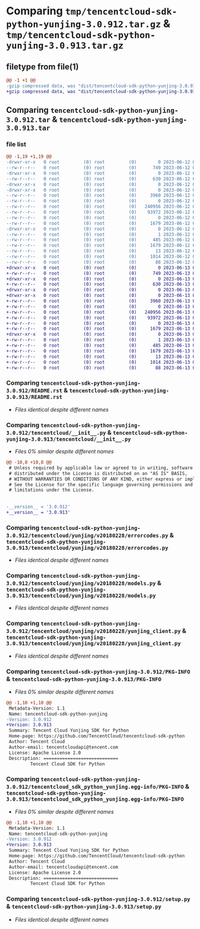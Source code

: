 # Comparing `tmp/tencentcloud-sdk-python-yunjing-3.0.912.tar.gz` & `tmp/tencentcloud-sdk-python-yunjing-3.0.913.tar.gz`

## filetype from file(1)

```diff
@@ -1 +1 @@
-gzip compressed data, was "dist/tencentcloud-sdk-python-yunjing-3.0.912.tar", last modified: Mon Jun 12 03:16:52 2023, max compression
+gzip compressed data, was "dist/tencentcloud-sdk-python-yunjing-3.0.913.tar", last modified: Tue Jun 13 02:29:52 2023, max compression
```

## Comparing `tencentcloud-sdk-python-yunjing-3.0.912.tar` & `tencentcloud-sdk-python-yunjing-3.0.913.tar`

### file list

```diff
@@ -1,19 +1,19 @@
-drwxr-xr-x   0 root         (0) root         (0)        0 2023-06-12 03:16:52.000000 tencentcloud-sdk-python-yunjing-3.0.912/
--rw-r--r--   0 root         (0) root         (0)      749 2023-06-12 03:16:51.000000 tencentcloud-sdk-python-yunjing-3.0.912/README.rst
-drwxr-xr-x   0 root         (0) root         (0)        0 2023-06-12 03:16:52.000000 tencentcloud-sdk-python-yunjing-3.0.912/tencentcloud/
--rw-r--r--   0 root         (0) root         (0)      630 2023-06-12 03:16:51.000000 tencentcloud-sdk-python-yunjing-3.0.912/tencentcloud/__init__.py
-drwxr-xr-x   0 root         (0) root         (0)        0 2023-06-12 03:16:52.000000 tencentcloud-sdk-python-yunjing-3.0.912/tencentcloud/yunjing/
-drwxr-xr-x   0 root         (0) root         (0)        0 2023-06-12 03:16:52.000000 tencentcloud-sdk-python-yunjing-3.0.912/tencentcloud/yunjing/v20180228/
--rw-r--r--   0 root         (0) root         (0)     3960 2023-06-12 03:16:51.000000 tencentcloud-sdk-python-yunjing-3.0.912/tencentcloud/yunjing/v20180228/errorcodes.py
--rw-r--r--   0 root         (0) root         (0)        0 2023-06-12 03:16:51.000000 tencentcloud-sdk-python-yunjing-3.0.912/tencentcloud/yunjing/v20180228/__init__.py
--rw-r--r--   0 root         (0) root         (0)   240956 2023-06-12 03:16:51.000000 tencentcloud-sdk-python-yunjing-3.0.912/tencentcloud/yunjing/v20180228/models.py
--rw-r--r--   0 root         (0) root         (0)    93972 2023-06-12 03:16:51.000000 tencentcloud-sdk-python-yunjing-3.0.912/tencentcloud/yunjing/v20180228/yunjing_client.py
--rw-r--r--   0 root         (0) root         (0)        0 2023-06-12 03:16:51.000000 tencentcloud-sdk-python-yunjing-3.0.912/tencentcloud/yunjing/__init__.py
--rw-r--r--   0 root         (0) root         (0)     1679 2023-06-12 03:16:52.000000 tencentcloud-sdk-python-yunjing-3.0.912/PKG-INFO
-drwxr-xr-x   0 root         (0) root         (0)        0 2023-06-12 03:16:52.000000 tencentcloud-sdk-python-yunjing-3.0.912/tencentcloud_sdk_python_yunjing.egg-info/
--rw-r--r--   0 root         (0) root         (0)        1 2023-06-12 03:16:52.000000 tencentcloud-sdk-python-yunjing-3.0.912/tencentcloud_sdk_python_yunjing.egg-info/dependency_links.txt
--rw-r--r--   0 root         (0) root         (0)      485 2023-06-12 03:16:52.000000 tencentcloud-sdk-python-yunjing-3.0.912/tencentcloud_sdk_python_yunjing.egg-info/SOURCES.txt
--rw-r--r--   0 root         (0) root         (0)     1679 2023-06-12 03:16:52.000000 tencentcloud-sdk-python-yunjing-3.0.912/tencentcloud_sdk_python_yunjing.egg-info/PKG-INFO
--rw-r--r--   0 root         (0) root         (0)       13 2023-06-12 03:16:52.000000 tencentcloud-sdk-python-yunjing-3.0.912/tencentcloud_sdk_python_yunjing.egg-info/top_level.txt
--rw-r--r--   0 root         (0) root         (0)     1014 2023-06-12 03:16:51.000000 tencentcloud-sdk-python-yunjing-3.0.912/setup.py
--rw-r--r--   0 root         (0) root         (0)       88 2023-06-12 03:16:52.000000 tencentcloud-sdk-python-yunjing-3.0.912/setup.cfg
+drwxr-xr-x   0 root         (0) root         (0)        0 2023-06-13 02:29:52.000000 tencentcloud-sdk-python-yunjing-3.0.913/
+-rw-r--r--   0 root         (0) root         (0)      749 2023-06-13 02:29:52.000000 tencentcloud-sdk-python-yunjing-3.0.913/README.rst
+drwxr-xr-x   0 root         (0) root         (0)        0 2023-06-13 02:29:52.000000 tencentcloud-sdk-python-yunjing-3.0.913/tencentcloud/
+-rw-r--r--   0 root         (0) root         (0)      630 2023-06-13 02:29:52.000000 tencentcloud-sdk-python-yunjing-3.0.913/tencentcloud/__init__.py
+drwxr-xr-x   0 root         (0) root         (0)        0 2023-06-13 02:29:52.000000 tencentcloud-sdk-python-yunjing-3.0.913/tencentcloud/yunjing/
+drwxr-xr-x   0 root         (0) root         (0)        0 2023-06-13 02:29:52.000000 tencentcloud-sdk-python-yunjing-3.0.913/tencentcloud/yunjing/v20180228/
+-rw-r--r--   0 root         (0) root         (0)     3960 2023-06-13 02:29:52.000000 tencentcloud-sdk-python-yunjing-3.0.913/tencentcloud/yunjing/v20180228/errorcodes.py
+-rw-r--r--   0 root         (0) root         (0)        0 2023-06-13 02:29:52.000000 tencentcloud-sdk-python-yunjing-3.0.913/tencentcloud/yunjing/v20180228/__init__.py
+-rw-r--r--   0 root         (0) root         (0)   240956 2023-06-13 02:29:52.000000 tencentcloud-sdk-python-yunjing-3.0.913/tencentcloud/yunjing/v20180228/models.py
+-rw-r--r--   0 root         (0) root         (0)    93972 2023-06-13 02:29:52.000000 tencentcloud-sdk-python-yunjing-3.0.913/tencentcloud/yunjing/v20180228/yunjing_client.py
+-rw-r--r--   0 root         (0) root         (0)        0 2023-06-13 02:29:52.000000 tencentcloud-sdk-python-yunjing-3.0.913/tencentcloud/yunjing/__init__.py
+-rw-r--r--   0 root         (0) root         (0)     1679 2023-06-13 02:29:52.000000 tencentcloud-sdk-python-yunjing-3.0.913/PKG-INFO
+drwxr-xr-x   0 root         (0) root         (0)        0 2023-06-13 02:29:52.000000 tencentcloud-sdk-python-yunjing-3.0.913/tencentcloud_sdk_python_yunjing.egg-info/
+-rw-r--r--   0 root         (0) root         (0)        1 2023-06-13 02:29:52.000000 tencentcloud-sdk-python-yunjing-3.0.913/tencentcloud_sdk_python_yunjing.egg-info/dependency_links.txt
+-rw-r--r--   0 root         (0) root         (0)      485 2023-06-13 02:29:52.000000 tencentcloud-sdk-python-yunjing-3.0.913/tencentcloud_sdk_python_yunjing.egg-info/SOURCES.txt
+-rw-r--r--   0 root         (0) root         (0)     1679 2023-06-13 02:29:52.000000 tencentcloud-sdk-python-yunjing-3.0.913/tencentcloud_sdk_python_yunjing.egg-info/PKG-INFO
+-rw-r--r--   0 root         (0) root         (0)       13 2023-06-13 02:29:52.000000 tencentcloud-sdk-python-yunjing-3.0.913/tencentcloud_sdk_python_yunjing.egg-info/top_level.txt
+-rw-r--r--   0 root         (0) root         (0)     1014 2023-06-13 02:29:52.000000 tencentcloud-sdk-python-yunjing-3.0.913/setup.py
+-rw-r--r--   0 root         (0) root         (0)       88 2023-06-13 02:29:52.000000 tencentcloud-sdk-python-yunjing-3.0.913/setup.cfg
```

### Comparing `tencentcloud-sdk-python-yunjing-3.0.912/README.rst` & `tencentcloud-sdk-python-yunjing-3.0.913/README.rst`

 * *Files identical despite different names*

### Comparing `tencentcloud-sdk-python-yunjing-3.0.912/tencentcloud/__init__.py` & `tencentcloud-sdk-python-yunjing-3.0.913/tencentcloud/__init__.py`

 * *Files 0% similar despite different names*

```diff
@@ -10,8 +10,8 @@
 # Unless required by applicable law or agreed to in writing, software
 # distributed under the License is distributed on an "AS IS" BASIS,
 # WITHOUT WARRANTIES OR CONDITIONS OF ANY KIND, either express or implied.
 # See the License for the specific language governing permissions and
 # limitations under the License.
 
 
-__version__ = '3.0.912'
+__version__ = '3.0.913'
```

### Comparing `tencentcloud-sdk-python-yunjing-3.0.912/tencentcloud/yunjing/v20180228/errorcodes.py` & `tencentcloud-sdk-python-yunjing-3.0.913/tencentcloud/yunjing/v20180228/errorcodes.py`

 * *Files identical despite different names*

### Comparing `tencentcloud-sdk-python-yunjing-3.0.912/tencentcloud/yunjing/v20180228/models.py` & `tencentcloud-sdk-python-yunjing-3.0.913/tencentcloud/yunjing/v20180228/models.py`

 * *Files identical despite different names*

### Comparing `tencentcloud-sdk-python-yunjing-3.0.912/tencentcloud/yunjing/v20180228/yunjing_client.py` & `tencentcloud-sdk-python-yunjing-3.0.913/tencentcloud/yunjing/v20180228/yunjing_client.py`

 * *Files identical despite different names*

### Comparing `tencentcloud-sdk-python-yunjing-3.0.912/PKG-INFO` & `tencentcloud-sdk-python-yunjing-3.0.913/PKG-INFO`

 * *Files 0% similar despite different names*

```diff
@@ -1,10 +1,10 @@
 Metadata-Version: 1.1
 Name: tencentcloud-sdk-python-yunjing
-Version: 3.0.912
+Version: 3.0.913
 Summary: Tencent Cloud Yunjing SDK for Python
 Home-page: https://github.com/TencentCloud/tencentcloud-sdk-python
 Author: Tencent Cloud
 Author-email: tencentcloudapi@tencent.com
 License: Apache License 2.0
 Description: ============================
         Tencent Cloud SDK for Python
```

### Comparing `tencentcloud-sdk-python-yunjing-3.0.912/tencentcloud_sdk_python_yunjing.egg-info/PKG-INFO` & `tencentcloud-sdk-python-yunjing-3.0.913/tencentcloud_sdk_python_yunjing.egg-info/PKG-INFO`

 * *Files 0% similar despite different names*

```diff
@@ -1,10 +1,10 @@
 Metadata-Version: 1.1
 Name: tencentcloud-sdk-python-yunjing
-Version: 3.0.912
+Version: 3.0.913
 Summary: Tencent Cloud Yunjing SDK for Python
 Home-page: https://github.com/TencentCloud/tencentcloud-sdk-python
 Author: Tencent Cloud
 Author-email: tencentcloudapi@tencent.com
 License: Apache License 2.0
 Description: ============================
         Tencent Cloud SDK for Python
```

### Comparing `tencentcloud-sdk-python-yunjing-3.0.912/setup.py` & `tencentcloud-sdk-python-yunjing-3.0.913/setup.py`

 * *Files identical despite different names*

